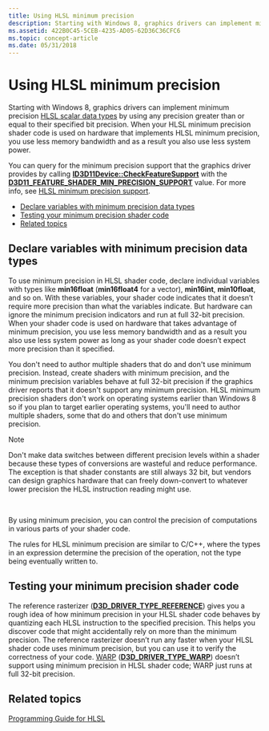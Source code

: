 ```yaml
---
title: Using HLSL minimum precision
description: Starting with Windows 8, graphics drivers can implement minimum precision HLSL scalar data types by using any precision greater than or equal to their specified bit precision.
ms.assetid: 422B0C45-5CEB-4235-AD05-62D36C36CFC6
ms.topic: concept-article
ms.date: 05/31/2018
---
```


# Using HLSL minimum precision

Starting with Windows 8, graphics drivers can implement minimum precision [HLSL scalar data types](dx-graphics-hlsl-scalar.md) by using any precision greater than or equal to their specified bit precision. When your HLSL minimum precision shader code is used on hardware that implements HLSL minimum precision, you use less memory bandwidth and as a result you also use less system power.

You can query for the minimum precision support that the graphics driver provides by calling [**ID3D11Device::CheckFeatureSupport**](/windows/desktop/api/d3d11/nf-d3d11-id3d11device-checkfeaturesupport) with the [**D3D11\_FEATURE\_SHADER\_MIN\_PRECISION\_SUPPORT**](/windows/desktop/api/d3d11/ne-d3d11-d3d11_feature) value. For more info, see [HLSL minimum precision support](/windows/desktop/direct3d11/direct3d-11-1-features).

-   [Declare variables with minimum precision data types](#declare-variables-with-minimum-precision-data-types)
-   [Testing your minimum precision shader code](#testing-your-minimum-precision-shader-code)
-   [Related topics](#related-topics)

## Declare variables with minimum precision data types

To use minimum precision in HLSL shader code, declare individual variables with types like **min16float** (**min16float4** for a vector), **min16int**, **min10float**, and so on. With these variables, your shader code indicates that it doesn’t require more precision than what the variables indicate. But hardware can ignore the minimum precision indicators and run at full 32-bit precision. When your shader code is used on hardware that takes advantage of minimum precision, you use less memory bandwidth and as a result you also use less system power as long as your shader code doesn’t expect more precision than it specified.

You don't need to author multiple shaders that do and don't use minimum precision. Instead, create shaders with minimum precision, and the minimum precision variables behave at full 32-bit precision if the graphics driver reports that it doesn't support any minimum precision. HLSL minimum precision shaders don't work on operating systems earlier than Windows 8 so if you plan to target earlier operating systems, you'll need to author multiple shaders, some that do and others that don't use minimum precision.

> [!Note]  
> Don't make data switches between different precision levels within a shader because these types of conversions are wasteful and reduce performance. The exception is that shader constants are still always 32 bit, but vendors can design graphics hardware that can freely down-convert to whatever lower precision the HLSL instruction reading might use.

 

By using minimum precision, you can control the precision of computations in various parts of your shader code.

The rules for HLSL minimum precision are similar to C/C++, where the types in an expression determine the precision of the operation, not the type being eventually written to.

## Testing your minimum precision shader code

The reference rasterizer ([**D3D\_DRIVER\_TYPE\_REFERENCE**](/windows/desktop/api/d3dcommon/ne-d3dcommon-d3d_driver_type)) gives you a rough idea of how minimum precision in your HLSL shader code behaves by quantizing each HLSL instruction to the specified precision. This helps you discover code that might accidentally rely on more than the minimum precision. The reference rasterizer doesn’t run any faster when your HLSL shader code uses minimum precision, but you can use it to verify the correctness of your code. [WARP](/windows/desktop/direct3d11/overviews-direct3d-11-devices-create-warp) ([**D3D\_DRIVER\_TYPE\_WARP**](/windows/desktop/api/d3dcommon/ne-d3dcommon-d3d_driver_type)) doesn’t support using minimum precision in HLSL shader code; WARP just runs at full 32-bit precision.

## Related topics

<dl> <dt>

[Programming Guide for HLSL](dx-graphics-hlsl-pguide.md)
</dt> </dl>

 

 
